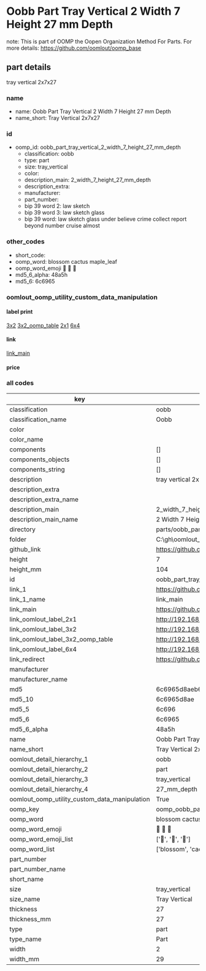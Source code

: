 # Oobb Part Tray Vertical 2 Width 7 Height 27 mm Depth  

note: This is part of OOMP the Oopen Organization Method For Parts. For more details: https://github.com/oomlout/oomp_base

##  part details
  



tray vertical 2x7x27



### name
* name: Oobb Part Tray Vertical 2 Width 7 Height 27 mm Depth
* name_short: Tray Vertical 2x7x27 
### id
* oomp_id: oobb_part_tray_vertical_2_width_7_height_27_mm_depth
  * classification: oobb
  * type: part
  * size: tray_vertical
  * color: 
  * description_main: 2_width_7_height_27_mm_depth
  * description_extra: 
  * manufacturer: 
  * part_number: 
  * bip 39 word 2: law sketch
  * bip 39 word 3: law sketch glass
  * bip 39 word: law sketch glass under believe crime collect report beyond number cruise almost

### other_codes
* short_code: 
* oomp_word: blossom cactus maple_leaf
* oomp_word_emoji :blossom: :cactus: :maple_leaf:
* md5_6_alpha: 48a5h
* md5_6: 6c6965






### oomlout_oomp_utility_custom_data_manipulation
#### label print
[3x2](http://192.168.1.245:1112/?label=oomp%2048a5h)
[3x2_oomp_table](http://192.168.1.108:1112/?label=oomp%2048a5h)
[2x1](http://192.168.1.242:1112/?label=oomp%2048a5h)
[6x4](http://192.168.1.55:1112/?label=oomp%2048a5h)    

#### link

[link_main](https://github.com/oomlout/oomlout_oobb_version_4_generated_parts/tree/main/navigation_oomp/oobb/part/tray_vertical/2_width_7_height_27_mm_depth/part)                              

#### price







### all codes 
| key | value |  
| --- | --- |  
| classification | oobb |  
| classification_name | Oobb |  
| color |  |  
| color_name |  |  
| components | [] |  
| components_objects | [] |  
| components_string | [] |  
| description | tray vertical 2x7x27 |  
| description_extra |  |  
| description_extra_name |  |  
| description_main | 2_width_7_height_27_mm_depth |  
| description_main_name | 2 Width 7 Height 27 mm Depth |  
| directory | parts/oobb_part_tray_vertical_2_width_7_height_27_mm_depth |  
| folder | C:\gh\oomlout_oobb_version_4_generated_parts\parts\oobb_part_tray_vertical_2_width_7_height_27_mm_depth |  
| github_link | https://github.com/oomlout/oomlout_oomp_part_src/tree/main/parts/oobb_part_tray_vertical_2_width_7_height_27_mm_depth |  
| height | 7 |  
| height_mm | 104 |  
| id | oobb_part_tray_vertical_2_width_7_height_27_mm_depth |  
| link_1 | https://github.com/oomlout/oomlout_oobb_version_4_generated_parts/tree/main/navigation_oomp/oobb/part/tray_vertical/2_width_7_height_27_mm_depth/part |  
| link_1_name | link_main |  
| link_main | https://github.com/oomlout/oomlout_oobb_version_4_generated_parts/tree/main/navigation_oomp/oobb/part/tray_vertical/2_width_7_height_27_mm_depth/part |  
| link_oomlout_label_2x1 | http://192.168.1.242:1112/?label=oomp%2048a5h |  
| link_oomlout_label_3x2 | http://192.168.1.245:1112/?label=oomp%2048a5h |  
| link_oomlout_label_3x2_oomp_table | http://192.168.1.108:1112/?label=oomp%2048a5h |  
| link_oomlout_label_6x4 | http://192.168.1.55:1112/?label=oomp%2048a5h |  
| link_redirect | https://github.com/oomlout/oomlout_oobb_version_4_generated_parts/tree/main/parts/oobb_tray_vertical_02_07_27 |  
| manufacturer |  |  
| manufacturer_name |  |  
| md5 | 6c6965d8aeb6e5b0ce0a5eccc5f28bef |  
| md5_10 | 6c6965d8ae |  
| md5_5 | 6c696 |  
| md5_6 | 6c6965 |  
| md5_6_alpha | 48a5h |  
| name | Oobb Part Tray Vertical 2 Width 7 Height 27 mm Depth |  
| name_short | Tray Vertical 2x7x27  |  
| oomlout_detail_hierarchy_1 | oobb |  
| oomlout_detail_hierarchy_2 | part |  
| oomlout_detail_hierarchy_3 | tray_vertical |  
| oomlout_detail_hierarchy_4 | 27_mm_depth |  
| oomlout_oomp_utility_custom_data_manipulation | True |  
| oomp_key | oomp_oobb_part_tray_vertical_2_width_7_height_27_mm_depth |  
| oomp_word | blossom cactus maple_leaf |  
| oomp_word_emoji | :blossom: :cactus: :maple_leaf: |  
| oomp_word_emoji_list | [':blossom:', ':cactus:', ':maple_leaf:'] |  
| oomp_word_list | ['blossom', 'cactus', 'maple_leaf'] |  
| part_number |  |  
| part_number_name |  |  
| short_name |  |  
| size | tray_vertical |  
| size_name | Tray Vertical |  
| thickness | 27 |  
| thickness_mm | 27 |  
| type | part |  
| type_name | Part |  
| width | 2 |  
| width_mm | 29 |  
